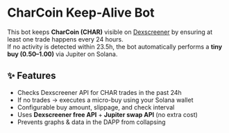 
# CharCoin Keep-Alive Bot

This bot keeps **CharCoin (CHAR)** visible on [Dexscreener](https://dexscreener.com) by ensuring at least one trade happens every 24 hours.  
If no activity is detected within 23.5h, the bot automatically performs a **tiny buy ($0.50–$1.00)** via Jupiter on Solana.  

## ✨ Features
- Checks Dexscreener API for CHAR trades in the past 24h  
- If no trades → executes a micro-buy using your Solana wallet  
- Configurable buy amount, slippage, and check interval  
- Uses **Dexscreener free API** + **Jupiter swap API** (no extra cost)  
- Prevents graphs & data in the DAPP from collapsing  

